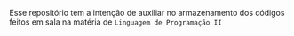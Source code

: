 Esse repositório tem a intenção de auxiliar no armazenamento dos códigos feitos em sala na matéria de `Linguagem de Programação II`
